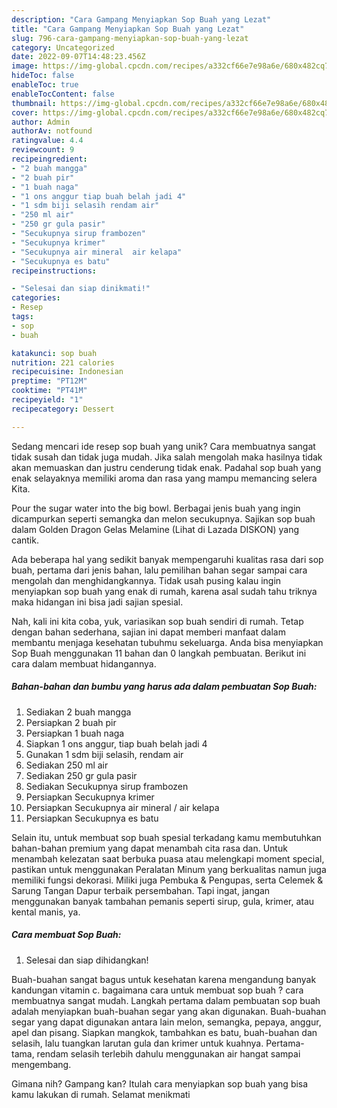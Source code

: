```yaml
---
description: "Cara Gampang Menyiapkan Sop Buah yang Lezat"
title: "Cara Gampang Menyiapkan Sop Buah yang Lezat"
slug: 796-cara-gampang-menyiapkan-sop-buah-yang-lezat
category: Uncategorized
date: 2022-09-07T14:48:23.456Z
image: https://img-global.cpcdn.com/recipes/a332cf66e7e98a6e/680x482cq70/sop-buah-foto-resep-utama.jpg
hideToc: false
enableToc: true
enableTocContent: false
thumbnail: https://img-global.cpcdn.com/recipes/a332cf66e7e98a6e/680x482cq70/sop-buah-foto-resep-utama.jpg
cover: https://img-global.cpcdn.com/recipes/a332cf66e7e98a6e/680x482cq70/sop-buah-foto-resep-utama.jpg
author: Admin
authorAv: notfound
ratingvalue: 4.4
reviewcount: 9
recipeingredient:
- "2 buah mangga"
- "2 buah pir"
- "1 buah naga"
- "1 ons anggur tiap buah belah jadi 4"
- "1 sdm biji selasih rendam air"
- "250 ml air"
- "250 gr gula pasir"
- "Secukupnya sirup frambozen"
- "Secukupnya krimer"
- "Secukupnya air mineral  air kelapa"
- "Secukupnya es batu"
recipeinstructions:

- "Selesai dan siap dinikmati!"
categories:
- Resep
tags:
- sop
- buah

katakunci: sop buah 
nutrition: 221 calories
recipecuisine: Indonesian
preptime: "PT12M"
cooktime: "PT41M"
recipeyield: "1"
recipecategory: Dessert

---
```





Sedang mencari ide resep sop buah yang unik? Cara membuatnya sangat tidak susah dan tidak juga mudah. Jika salah mengolah maka hasilnya tidak akan memuaskan dan justru cenderung tidak enak. Padahal sop buah yang enak selayaknya memiliki aroma dan rasa yang mampu memancing selera Kita.





Pour the sugar water into the big bowl. Berbagai jenis buah yang ingin dicampurkan seperti semangka dan melon secukupnya. Sajikan sop buah dalam Golden Dragon Gelas Melamine (Lihat di Lazada DISKON) yang cantik.

Ada beberapa hal yang sedikit banyak mempengaruhi kualitas rasa dari sop buah, pertama dari jenis bahan, lalu pemilihan bahan segar sampai cara mengolah dan menghidangkannya. Tidak usah pusing kalau ingin menyiapkan sop buah yang enak di rumah, karena asal sudah tahu triknya maka hidangan ini bisa jadi sajian spesial.






Nah, kali ini kita coba, yuk, variasikan sop buah sendiri di rumah. Tetap dengan bahan sederhana, sajian ini dapat memberi manfaat dalam membantu menjaga kesehatan tubuhmu sekeluarga. Anda bisa menyiapkan Sop Buah menggunakan 11 bahan dan 0 langkah pembuatan. Berikut ini cara dalam membuat hidangannya.

<!--inarticleads1-->

##### Bahan-bahan dan bumbu yang harus ada dalam pembuatan Sop Buah:

1. Sediakan 2 buah mangga
1. Persiapkan 2 buah pir
1. Persiapkan 1 buah naga
1. Siapkan 1 ons anggur, tiap buah belah jadi 4
1. Gunakan 1 sdm biji selasih, rendam air
1. Sediakan 250 ml air
1. Sediakan 250 gr gula pasir
1. Sediakan Secukupnya sirup frambozen
1. Persiapkan Secukupnya krimer
1. Persiapkan Secukupnya air mineral / air kelapa
1. Persiapkan Secukupnya es batu


Selain itu, untuk membuat sop buah spesial terkadang kamu membutuhkan bahan-bahan premium yang dapat menambah cita rasa dan. Untuk menambah kelezatan saat berbuka puasa atau melengkapi moment special, pastikan untuk menggunakan Peralatan Minum yang berkualitas namun juga memiliki fungsi dekorasi. Miliki juga Pembuka &amp; Pengupas, serta Celemek &amp; Sarung Tangan Dapur terbaik persembahan. Tapi ingat, jangan menggunakan banyak tambahan pemanis seperti sirup, gula, krimer, atau kental manis, ya. 

<!--inarticleads2-->

##### Cara membuat Sop Buah:


1. Selesai dan siap dihidangkan!

Buah-buahan sangat bagus untuk kesehatan karena mengandung banyak kandungan vitamin c. bagaimana cara untuk membuat sop buah ? cara membuatnya sangat mudah. Langkah pertama dalam pembuatan sop buah adalah menyiapkan buah-buahan segar yang akan digunakan. Buah-buahan segar yang dapat digunakan antara lain melon, semangka, pepaya, anggur, apel dan pisang. Siapkan mangkok, tambahkan es batu, buah-buahan dan selasih, lalu tuangkan larutan gula dan krimer untuk kuahnya. Pertama-tama, rendam selasih terlebih dahulu menggunakan air hangat sampai mengembang. 

Gimana nih? Gampang kan? Itulah cara menyiapkan sop buah yang bisa kamu lakukan di rumah. Selamat menikmati

